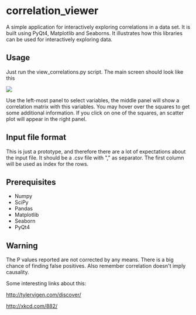 correlation_viewer
==================

A simple application for interactively exploring correlations in a data set. It is built using PyQt4, Matplotlib and Seaborns. It illustrates how this libraries can be used for interactively exploring data.


## Usage

Just run the view_correlations.py script. The main screen should look like this

<img src="screen_shot.PNG">

Use the left-most panel to select variables, the middle panel will show a correlation matrix with this variables. You may hover over the squares to get some additional information. If you click on one of the squares, an scatter plot will appear in the right panel.

## Input file format

This is just a prototype, and therefore there are a lot of expectations about the input file. It should be a .csv file with "," as separator. The first column will be used as index for the rows. 

## Prerequisites

* Numpy
* SciPy
* Pandas
* Matplotlib
* Seaborn
* PyQt4

## Warning

The P values reported are not corrected by any means. There is a big chance of finding false positives. Also remember correlation doesn't imply causality.

Some interesting links about this:

http://tylervigen.com/discover/

http://xkcd.com/882/
